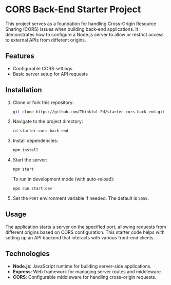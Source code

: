 # CORS Back-End Starter Project

This project serves as a foundation for handling Cross-Origin Resource Sharing (CORS) issues when building back-end applications. It demonstrates how to configure a Node.js server to allow or restrict access to external APIs from different origins.

## Features
- Configurable CORS settings
- Basic server setup for API requests

## Installation

1. Clone or fork this repository:
   ```bash
   git clone https://github.com/Thinkful-Ed/starter-cors-back-end.git
   ```
2. Navigate to the project directory:
   ```bash
   cd starter-cors-back-end
   ```
3. Install dependencies:
   ```bash
   npm install
   ```
4. Start the server:
   ```bash
   npm start
   ```

   To run in development mode (with auto-reload):
   ```bash
   npm run start:dev
   ```

5. Set the `PORT` environment variable if needed. The default is `5555`.

## Usage
The application starts a server on the specified port, allowing requests from different origins based on CORS configuration. This starter code helps with setting up an API backend that interacts with various front-end clients.

## Technologies
- **Node.js**: JavaScript runtime for building server-side applications.
- **Express**: Web framework for managing server routes and middleware.
- **CORS**: Configurable middleware for handling cross-origin requests.
